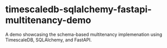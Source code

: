 # timescaledb-sqlalchemy-fastapi-multitenancy-demo
A demo showcasing the schema-based multitenancy implemenation using TimescaleDB, SQLAlchemy, and FastAPI.
